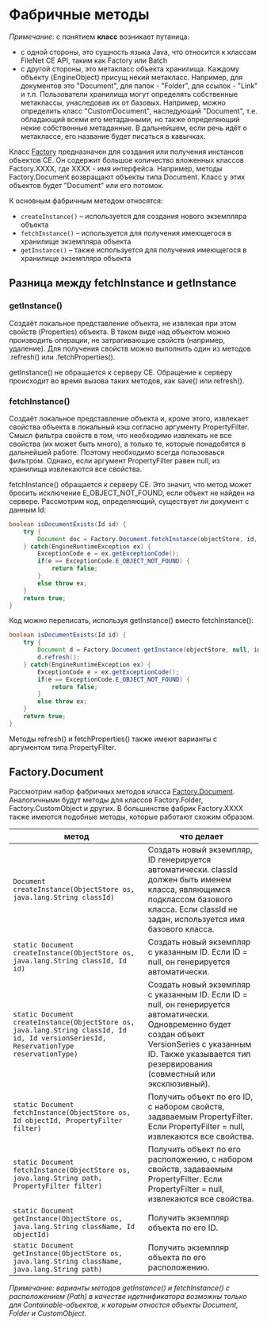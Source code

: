 # Фабричные методы

*Примечание*: с понятием **класс** возникает путаница:
* с одной стороны, это сущность языка Java, что относится к классам FileNet CE API, таким как Factory или Batch 
* с другой стороны, это метакласс объекта хранилища. Каждому объекту (EngineObject) присущ некий метакласс. Например, для документов это "Document", для папок - "Folder", для ссылок - "Link" и т.п. Пользователи хранилища могут определять собственные метаклассы, унаследовав их от базовых. Например, можно определить класс "CustomDocument", наследующий "Document", т.е. обладающий всеми его метаданными, но также определяющий некие собственные метаданные.
В дальнейшем, если речь идёт о метаклассе, его название будет писаться в кавычках.

Класс [Factory](https://www.ibm.com/support/knowledgecenter/SSNW2F_4.5.1/com.ibm.p8.doc/developer_help/content_engine_api/javadocs/com/filenet/api/core/Factory.html) предназначен для создания или получения инстансов объектов CE. Он содержит большое количество вложенных классов Factory.XXXX, где XXXX - имя интерфейса. Например, методы Factory.Document возвращают объекты типа Document. Класс у этих объектов будет "Document" или его потомок.

К основным фабричным методом относятся:

* `createInstance()` – используется для создания нового экземпляра объекта
* `fetchInstance()` – используется для получения имеющегося в хранилище экземпляра объекта
* `getInstance()` – также используется для получения имеющегося в хранилище экземпляра объекта

## Разница между fetchInstance и getInstance

### getInstance()
Создаёт локальное представление объекта, не извлекая при этом свойств (Properties) объекта. В таком виде над объектом можно производить операции, не затрагивающие свойств (например, удаление). Для получения свойств можно выполнить один из методов .refresh() или .fetchProperties().

getInstance() не обращается к серверу CE. Обращение к серверу происходит во время вызова таких методов, как save() или refresh().

### fetchInstance()
Создаёт локальное представление объекта и, кроме этого, извлекает свойства объекта в локальный кэш согласно аргументу PropertyFilter. Смысл фильтра свойств в том, что необходимо извлекать не все свойства (их может быть много), а только те, которые понадобятся в дальнейшей работе. Поэтому необходимо всегда пользоваься фильтром. Однако, если аргумент PropertyFilter равен null, из хранилища извлекаются все свойства.

fetchInstance() обращается к серверу CE. Это значит, что метод может бросить исключение E_OBJECT_NOT_FOUND, если объект не найден на сервере. Рассмотрим код, определяющий, существует ли документ с данным Id:

```java
boolean isDocumentExists(Id id) {
    try {
        Document doc = Factory.Document.fetchInstance(objectStore, id, null);
    } catch(EngineRuntimeException ex) {
        ExceptionCode e = ex.getExceptionCode();
        if(e == ExceptionCode.E_OBJECT_NOT_FOUND) {
            return false;
        }
        else throw ex;
    }
    return true;
}
```

Код можно переписать, используя getInstance() вместо fetchInstance():

```java
boolean isDocumentExists(Id id) {
    try {
        Document d = Factory.Document.getInstance(objectStore, null, id);
        d.refresh();
    } catch(EngineRuntimeException ex) {
        ExceptionCode e = ex.getExceptionCode();
        if(e == ExceptionCode.E_OBJECT_NOT_FOUND) {
            return false;
        }
        else throw ex;
    }
    return true;
}
```

Методы refresh() и fetchProperties() также имеют варианты с аргументом типа PropertyFilter.

## Factory.Document

Рассмотрим набор фабричных методов класса [Factory.Document](https://www.ibm.com/support/knowledgecenter/SSNW2F_4.5.1/com.ibm.p8.doc/developer_help/content_engine_api/javadocs/com/filenet/api/core/Factory.Document.html). Аналогичными будут методы для классов Factory.Folder, Factory.CustomObject и других. В большинстве фабрик Factory.XXXX также имеются подобные методы, которые работают схожим образом.

метод | что делает
------------ | -------------
`Document createInstance(ObjectStore os, java.lang.String classId)`| Создать новый экземпляр, ID генерируется автоматически. classId должен быть именем класса, являющимся подклассом базового класса. Если classId не задан, используется имя базового класса.
`static Document createInstance(ObjectStore os, java.lang.String classId, Id id)`|Создать новый экземпляр с указанным ID. Если ID = null, он генерируется автоматически. 
`static Document createInstance(ObjectStore os, java.lang.String classId, Id id, Id versionSeriesId, ReservationType reservationType)`|Создать новый экземпляр с указанным ID. Если ID = null, он генерируется автоматически. Одновременно будет создан объект VersionSeries с указанным ID. Также указывается тип резервирования (совместный или эксклюзивный).
`static Document fetchInstance(ObjectStore os, Id objectId, PropertyFilter filter)`|Получить объект по его ID, с набором свойств, задаваемым PropertyFilter. Если PropertyFilter = null, извлекаются все свойства. 
`static Document fetchInstance(ObjectStore os, java.lang.String path, PropertyFilter filter)`|Получить объект по его расположению, с набором свойств, задаваемым PropertyFilter. Если PropertyFilter = null, извлекаются все свойства.
`static Document getInstance(ObjectStore os, java.lang.String className, Id objectId)`|Получить экземпляр объекта по его ID.
`static Document getInstance(ObjectStore os, java.lang.String className, java.lang.String path)`|Получить экземпляр объекта по его расположению.

*Примечание: варианты методов getInstance() и fetchInstance() с расположением (Path) в качестве идетнификатора возможны только для Containable-объектов, к которым отностся объекты Document, Folder и CustomObject.*
